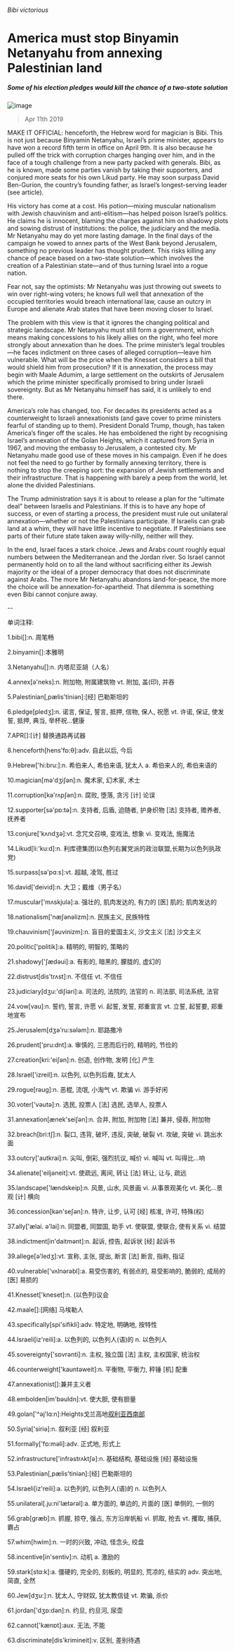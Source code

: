 ###### Bibi victorious
# America must stop Binyamin Netanyahu from annexing Palestinian land 
##### Some of his election pledges would kill the chance of a two-state solution 
![image](images/20190413_LDP001.jpg) 
> Apr 11th 2019 
MAKE IT OFFICIAL: henceforth, the Hebrew word for magician is Bibi. This is not just because Binyamin Netanyahu, Israel’s prime minister, appears to have won a record fifth term in office on April 9th. It is also because he pulled off the trick with corruption charges hanging over him, and in the face of a tough challenge from a new party packed with generals. Bibi, as he is known, made some parties vanish by taking their supporters, and conjured more seats for his own Likud party. He may soon surpass David Ben-Gurion, the country’s founding father, as Israel’s longest-serving leader (see article). 
His victory has come at a cost. His potion—mixing muscular nationalism with Jewish chauvinism and anti-elitism—has helped poison Israel’s politics. He claims he is innocent, blaming the charges against him on shadowy plots and sowing distrust of institutions: the police, the judiciary and the media. Mr Netanyahu may do yet more lasting damage. In the final days of the campaign he vowed to annex parts of the West Bank beyond Jerusalem, something no previous leader has thought prudent. This risks killing any chance of peace based on a two-state solution—which involves the creation of a Palestinian state—and of thus turning Israel into a rogue nation. 
Fear not, say the optimists: Mr Netanyahu was just throwing out sweets to win over right-wing voters; he knows full well that annexation of the occupied territories would breach international law, cause an outcry in Europe and alienate Arab states that have been moving closer to Israel. 
The problem with this view is that it ignores the changing political and strategic landscape. Mr Netanyahu must still form a government, which means making concessions to his likely allies on the right, who feel more strongly about annexation than he does. The prime minister’s legal troubles—he faces indictment on three cases of alleged corruption—leave him vulnerable. What will be the price when the Knesset considers a bill that would shield him from prosecution? If it is annexation, the process may begin with Maale Adumim, a large settlement on the outskirts of Jerusalem which the prime minister specifically promised to bring under Israeli sovereignty. But as Mr Netanyahu himself has said, it is unlikely to end there. 
America’s role has changed, too. For decades its presidents acted as a counterweight to Israeli annexationists (and gave cover to prime ministers fearful of standing up to them). President Donald Trump, though, has taken America’s finger off the scales. He has emboldened the right by recognising Israel’s annexation of the Golan Heights, which it captured from Syria in 1967, and moving the embassy to Jerusalem, a contested city. Mr Netanyahu made good use of these moves in his campaign. Even if he does not feel the need to go further by formally annexing territory, there is nothing to stop the creeping sort: the expansion of Jewish settlements and their infrastructure. That is happening with barely a peep from the world, let alone the divided Palestinians. 
The Trump administration says it is about to release a plan for the “ultimate deal” between Israelis and Palestinians. If this is to have any hope of success, or even of starting a process, the president must rule out unilateral annexation—whether or not the Palestinians participate. If Israelis can grab land at a whim, they will have little incentive to negotiate. If Palestinians see parts of their future state taken away willy-nilly, neither will they. 
In the end, Israel faces a stark choice. Jews and Arabs count roughly equal numbers between the Mediterranean and the Jordan river. So Israel cannot permanently hold on to all the land without sacrificing either its Jewish majority or the ideal of a proper democracy that does not discriminate against Arabs. The more Mr Netanyahu abandons land-for-peace, the more the choice will be annexation-for-apartheid. That dilemma is something even Bibi cannot conjure away. 
-- 
 单词注释:
1.bibi[]:n. 周笔畅 
2.binyamin[]:本雅明 
3.Netanyahu[]:n. 内塔尼亚胡（人名） 
4.annex[ә'neks]:n. 附加物, 附属建筑物 vt. 附加, 盖(印), 并吞 
5.Palestinian[,pælis'tiniәn]:[经] 巴勒斯坦的 
6.pledge[pledʒ]:n. 诺言, 保证, 誓言, 抵押, 信物, 保人, 祝愿 vt. 许诺, 保证, 使发誓, 抵押, 典当, 举杯祝...健康 
7.APR[]:[计] 替换通路再试器 
8.henceforth[hens'fɒ:θ]:adv. 自此以后, 今后 
9.Hebrew['hi:bru:]:n. 希伯来人, 希伯来语, 犹太人 a. 希伯来人的, 希伯来语的 
10.magician[mә'dʒiʃәn]:n. 魔术家, 幻术家, 术士 
11.corruption[kә'rʌpʃәn]:n. 腐败, 堕落, 贪污 [计] 论误 
12.supporter[sә'pɒ:tә]:n. 支持者, 后盾, 迫随者, 护身织物 [法] 支持者, 赡养者, 抚养者 
13.conjure['kʌndʒә]:vt. 念咒文召唤, 变戏法, 想象 vi. 变戏法, 施魔法 
14.Likud[li:'ku:d]:n. 利库德集团(以色列右翼党派的政治联盟,长期为以色列执政党) 
15.surpass[sә'pɑ:s]:vt. 超越, 凌驾, 胜过 
16.david['deivid]:n. 大卫；戴维（男子名） 
17.muscular['mʌskjulә]:a. 强壮的, 肌肉发达的, 有力的 [医] 肌的; 肌肉发达的 
18.nationalism['næʃәnәlizm]:n. 民族主义, 民族特性 
19.chauvinism['ʃәuvinizm]:n. 盲目的爱国主义, 沙文主义 [法] 沙文主义 
20.politic['pɒlitik]:a. 精明的, 明智的, 策略的 
21.shadowy['ʃædәui]:a. 有影的, 暗黑的, 朦胧的, 虚幻的 
22.distrust[dis'trʌst]:n. 不信任 vt. 不信任 
23.judiciary[dʒu:'diʃiәri]:a. 司法的, 法院的, 法官的 n. 司法部, 司法系统, 法官 
24.vow[vau]:n. 誓约, 誓言, 许愿 vi. 起誓, 发誓, 郑重宣言 vt. 立誓, 起誓要, 郑重地宣布 
25.Jerusalem[dʒә'ru:sәlәm]:n. 耶路撒冷 
26.prudent['pru:dnt]:a. 审慎的, 三思而后行的, 精明的, 节俭的 
27.creation[kri:'eiʃәn]:n. 创造, 创作物, 发明 [化] 产生 
28.Israel['izreil]:n. 以色列, 以色列后裔, 犹太人 
29.rogue[rәug]:n. 恶棍, 流氓, 小淘气 vt. 欺骗 vi. 游手好闲 
30.voter['vәutә]:n. 选民, 投票人 [法] 选民, 选举人, 投票人 
31.annexation[ænek'seiʃәn]:n. 合并, 附加, 附加物 [法] 兼并, 侵吞, 附加物 
32.breach[bri:tʃ]:n. 裂口, 违背, 破坏, 违反, 突破, 破裂 vt. 攻破, 突破 vi. 跳出水面 
33.outcry['autkrai]:n. 尖叫, 倒彩, 强烈抗议, 喊价 vi. 喊叫 vt. 叫得比...响 
34.alienate['eiljәneit]:vt. 使疏远, 离间, 转让 [法] 转让, 让与, 疏远 
35.landscape['lændskeip]:n. 风景, 山水, 风景画 vi. 从事景观美化 vt. 美化...景观 [计] 横向 
36.concession[kәn'seʃәn]:n. 特许, 让步, 认可 [经] 核准, 许可, 特殊(权) 
37.ally['ælai. ә'lai]:n. 同盟者, 同盟国, 助手 vt. 使联盟, 使联合, 使有关系 vi. 结盟 
38.indictment[in'daitmәnt]:n. 起诉, 控告, 起诉状 [经] 起诉书 
39.allege[ә'ledʒ]:vt. 宣称, 主张, 提出, 断言 [法] 断言, 指称, 指证 
40.vulnerable['vʌlnәrәbl]:a. 易受伤害的, 有弱点的, 易受影响的, 脆弱的, 成局的 [医] 易损的 
41.Knesset['kneset]:n. (以色列)议会 
42.maale[]:[网络] 马埃勒人 
43.specifically[spi'sifikli]:adv. 特定地, 明确地, 按特性 
44.Israeli[iz'reili]:a. 以色列的, 以色列人(语)的 n. 以色列人 
45.sovereignty['sɒvrәnti]:n. 主权, 独立国 [法] 主权, 主权国家, 统治权 
46.counterweight['kauntәweit]:n. 平衡物, 平衡力, 秤锤 [机] 配重 
47.annexationist[]:兼并主义者 
48.embolden[im'bәuldn]:vt. 使大胆, 使有胆量 
49.golan['^әj'lɑ:n]:Heights戈兰高地[叙利亚西南部](1967年被以色列占领) 
50.Syria['siriә]:n. 叙利亚 [经] 叙利亚 
51.formally['fɒ:mәli]:adv. 正式地, 形式上 
52.infrastructure['infrәstrʌktʃә]:n. 基础结构, 基础设施 [经] 基础设施 
53.Palestinian[,pælis'tiniәn]:[经] 巴勒斯坦的 
54.Israeli[iz'reili]:a. 以色列的, 以色列人(语)的 n. 以色列人 
55.unilateral[.ju:ni'lætәrәl]:a. 单方面的, 单边的, 片面的 [医] 单侧的, 一侧的 
56.grab[græb]:n. 抓握, 掠夺, 强占, 东方沿岸帆船 vi. 抓取, 抢去 vt. 攫取, 捕获, 霸占 
57.whim[hwim]:n. 一时的兴致, 冲动, 怪念头, 绞盘 
58.incentive[in'sentiv]:n. 动机 a. 激励的 
59.stark[stɑ:k]:a. 僵硬的, 完全的, 刻板的, 明显的, 荒凉的, 结实的 adv. 突出地, 简直, 全然 
60.Jew[dʒu:]:n. 犹太人, 守财奴, 犹太教信徒 vt. 欺骗, 杀价 
61.jordan['dʒɒ:dәn]:n. 约旦, 约旦河, 尿壶 
62.cannot['kænɒt]:aux. 无法, 不能 
63.discriminate[dis'krimineit]:v. 区别, 差别待遇 
